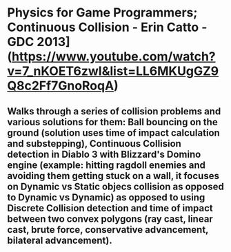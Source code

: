 # Physics for Game Programmers; Continuous Collision - Erin Catto - GDC 2013](https://www.youtube.com/watch?v=7_nKOET6zwI&list=LL6MKUgGZ9Q8c2Ff7GnoRoqA)
## Walks through a series of collision problems and various solutions for them: Ball bouncing on the ground (solution uses time of impact calculation and substepping), Continuous Collision detection in Diablo 3 with Blizzard's Domino engine (example: hitting ragdoll enemies and avoiding them getting stuck on a wall, it focuses on Dynamic vs Static objecs collision as opposed to Dynamic vs Dynamic) as opposed to using Discrete Collision detection and time of impact between two convex polygons (ray cast, linear cast, brute force, conservative advancement, bilateral advancement).  


